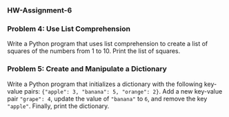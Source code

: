 ### HW-Assignment-6

### Problem 4: Use List Comprehension
Write a Python program that uses list comprehension to create a list of squares of the numbers from 1 to 10. Print the list of squares.

### Problem 5: Create and Manipulate a Dictionary
Write a Python program that initializes a dictionary with the following key-value pairs: `{"apple": 3, "banana": 5, "orange": 2}`. Add a new key-value pair `"grape": 4`, update the value of `"banana"` to `6`, and remove the key `"apple"`. Finally, print the dictionary.

